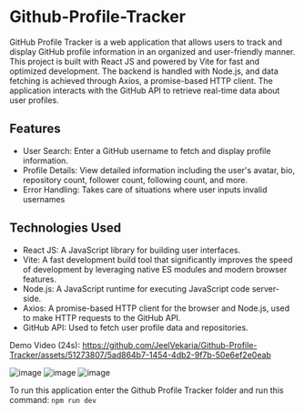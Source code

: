 ﻿# Github-Profile-Tracker

GitHub Profile Tracker is a web application that allows users to track and display GitHub profile information in an organized and user-friendly manner. This project is built with React JS and powered by Vite for fast and optimized development. The backend is handled with Node.js, and data fetching is achieved through Axios, a promise-based HTTP client. The application interacts with the GitHub API to retrieve real-time data about user profiles.

## Features
- User Search: Enter a GitHub username to fetch and display profile information.
- Profile Details: View detailed information including the user's avatar, bio, repository count, follower count, following count, and more.
- Error Handling: Takes care of situations where user inputs invalid usernames

## Technologies Used
- React JS: A JavaScript library for building user interfaces.
- Vite: A fast development build tool that significantly improves the speed of development by leveraging native ES modules and modern browser features.
- Node.js: A JavaScript runtime for executing JavaScript code server-side.
- Axios: A promise-based HTTP client for the browser and Node.js, used to make HTTP requests to the GitHub API.
- GitHub API: Used to fetch user profile data and repositories.

Demo Video (24s): https://github.com/JeelVekaria/Github-Profile-Tracker/assets/51273807/5ad864b7-1454-4db2-9f7b-50e6ef2e0eab


![image](https://github.com/JeelVekaria/Github-Profile-Tracker/assets/51273807/90fc129d-8c9e-490b-98f5-e60535e97e74)
![image](https://github.com/JeelVekaria/Github-Profile-Tracker/assets/51273807/6c88b64b-9d40-400e-813b-bf01df8c76a9)
![image](https://github.com/JeelVekaria/Github-Profile-Tracker/assets/51273807/7cd13792-b83c-4763-b617-abbf09bdaa8d)

To run this application enter the Github Profile Tracker folder and run this command: `npm run dev`
